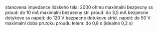 stanovena impedance lidskeho tela: 2000 ohmu
maximalni bezpecny ss proud: do 10 mA
maximalni bezpecny str. proud: do 3,5 mA
bezpecne dotykove ss napeti: do 120 V
bezpecne dotukove strid. napeti: do 50 V
maximalni doba prutoku proudu telem: do 0,8 s (idealne 0,2 s)